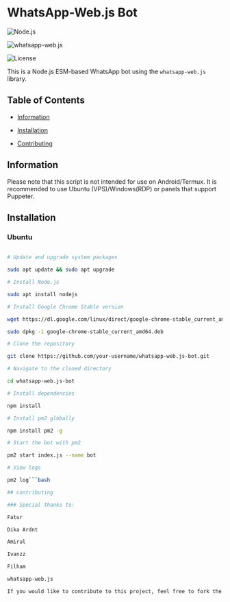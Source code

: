 

# WhatsApp-Web.js Bot

![Node.js](https://img.shields.io/badge/Node.js-v14.16.1-green)

![whatsapp-web.js](https://img.shields.io/badge/whatsapp--web.js-v1.13.8-blue)

![License](https://img.shields.io/badge/license-MIT-yellow)

This is a Node.js ESM-based WhatsApp bot using the `whatsapp-web.js` library.

## Table of Contents

- [Information](#information)

- [Installation](#installation)

- [Contributing](#contributing)

## Information

Please note that this script is not intended for use on Android/Termux. It is recommended to use Ubuntu (VPS)/Windows(RDP) or panels that support Puppeter.

## Installation

### Ubuntu

```bash

# Update and upgrade system packages

sudo apt update && sudo apt upgrade

# Install Node.js

sudo apt install nodejs

# Install Google Chrome Stable version

wget https://dl.google.com/linux/direct/google-chrome-stable_current_amd64.deb

sudo dpkg -i google-chrome-stable_current_amd64.deb

# Clone the repository

git clone https://github.com/your-username/whatsapp-web.js-bot.git

# Navigate to the cloned directory

cd whatsapp-web.js-bot

# Install dependencies

npm install

# Install pm2 globally

npm install pm2 -g

# Start the bot with pm2

pm2 start index.js --name bot

# View logs

pm2 log```bash

## contributing

### Special thanks to:

Fatur

Dika Ardnt

Amirul

Ivanzz

Filham

whatsapp-web.js

If you would like to contribute to this project, feel free to fork the repository and submit a pull request.
